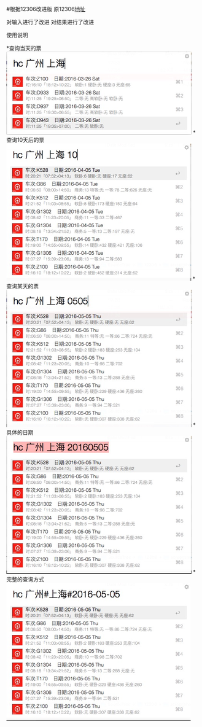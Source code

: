 #根据12306改进版
原12306[地址](http://bbs.feng.com/forum.php?mod=viewthread&tid=9136529)

对输入进行了改进
对结果进行了改进

使用说明

*查询当天的票
![查询当天的票](https://raw.githubusercontent.com/binai/12306/master/screenshot/1.jpg)
*查询10天后的票
![查询10天后的票](https://raw.githubusercontent.com/binai/12306/master/screenshot/0.jpg)
*查询某天的票
![查询查询某天](https://raw.githubusercontent.com/binai/12306/master/screenshot/2.jpg)
*具体的日期
![查询](https://raw.githubusercontent.com/binai/12306/master/screenshot/3.jpg)
*完整的查询方式
![查询](https://raw.githubusercontent.com/binai/12306/master/screenshot/4.jpg)